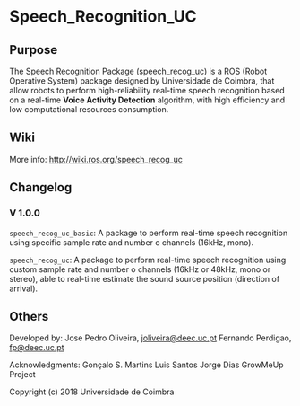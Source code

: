 # Speech_Recognition_UC

## Purpose 
The Speech Recognition Package (speech_recog_uc) is a ROS (Robot Operative System) package designed by Universidade de Coimbra, that allow robots to perform high-reliability real-time speech recognition based on a real-time **Voice Activity Detection** algorithm, with high efficiency and low computational resources consumption.


## Wiki ##
More info: http://wiki.ros.org/speech_recog_uc

## Changelog ##
### V 1.0.0 ###
`speech_recog_uc_basic`: A package to perform real-time speech recognition using specific sample rate and number o channels (16kHz, mono).

`speech_recog_uc`: A package to perform real-time speech recognition using custom sample rate and number o channels (16kHz or 48kHz, mono or stereo), able to real-time estimate the sound source position (direction of arrival).

## Others ##

Developed by: 
Jose Pedro Oliveira, joliveira@deec.uc.pt
Fernando Perdigao, fp@deec.uc.pt

Acknowledgments:
Gonçalo S. Martins
Luis Santos
Jorge Dias
GrowMeUp Project

Copyright (c) 2018 Universidade de Coimbra

 